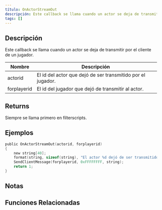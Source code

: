 ```yaml
---
título: OnActorStreamOut
descripción: Este callback se llama cuando un actor se deja de transmitir por el cliente de un jugador.
tags: []
---
```


<VersionWarn name='callback' version='SA-MP 0.3.7' />

## Descripción

Este callback se llama cuando un actor se deja de transmitir por el cliente de un jugador.

| Nombre      | Descripción                                                    |
| ----------- | -------------------------------------------------------------- |
| actorid     | El id del actor que dejó de ser transmitido por el jugador.    |
| forplayerid | El id del jugador que dejó de transmitir al actor.             |

## Returns

Siempre se llama primero en filterscripts.

## Ejemplos

```c
public OnActorStreamOut(actorid, forplayerid)
{
    new string[40];
    format(string, sizeof(string), "El actor %d dejó de ser transmitido a tu jugador.", actorid);
    SendClientMessage(forplayerid, 0xFFFFFFFF, string);
    return 1;
}
```

## Notas

<TipNPCCallbacks />

## Funciones Relacionadas
